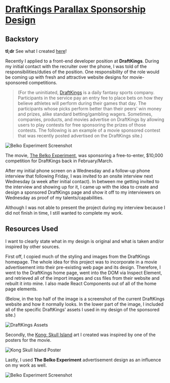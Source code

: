 # [DraftKings Parallax Sponsorship Design](http://www.tambamon.com/draftkings)

## Backstory

**tl;dr** See what I created [here](http://www.tambamon.com/draftkings)!

Recently I applied to a front-end developer position at **DraftKings**.  During my initial contact with the recruiter over the phone, I was told of the responsibilities/duties of the position.  One responsibility of the role would be coming up with fresh and attractive website designs for movie-sponsored competitions.

>(For the uninitiated, [DraftKings](http://www.draftkings.com) is a daily fantasy sports company. Participants in the service pay an entry fee to place bets on how they believe athletes will perform during their games that day.  The participants whose picks perform better than their peers’ win money and prizes,  alike standard betting/gambling wagers. Sometimes, companies, products, and movies advertise on DraftKings by allowing users to play contests for free sponsoring the prizes of those contests.  The following is an example of a movie sponsored contest that was recently posted advertised on the DraftKings site.)


![Belko Experiment Screenshot](http://imgur.com/a/JmPpC)

The movie, [The Belko Experiment](http://www.imdb.com/title/tt1082807/), was sponsoring a free-to-enter, $10,000 competition for DraftKings back in February/March.


After my initial phone screen on a Wednesday and a follow-up phone interview that following Friday, I was invited to an onsite interview next Wednesday (a week after initial contact).  In between me getting invited to the interview and showing up for it, I came up with the idea to create and design a sponsored DraftKings page and show it off to my interviewers on Wednesday as proof of my talents/capabilities.

Although I was not able to present the project during my interview because I did not finish in time, I still wanted to complete my work.

## Resources Used

I want to clearly state what in my design is original and what is taken and/or inspired by other sources.  

First off, I copied much of the styling and images from the DraftKings homepage.  The whole idea for this project was to incorporate in a movie advertisement into their pre-existing web page and its design.  Therefore, I went to the DraftKings home page, went into the DOM via Inspect Element, and retrieved all of the import images and css files from their website and rebuilt it into mine.  I also made React Components out of all of the home page elements. 


(Below, in the top half of the image is a screenshot of the current DraftKings website and how it normally looks.  In the lower part of the image, I included all of the specific DraftKings’ assets I used in my design of the sponsored site.)

![DraftKings Assets](http://imgur.com/a/iH1w1
)


Secondly, the [Kong: Skull Island](http://www.imdb.com/title/tt3731562/) art I created was inspired by one of the posters for the movie.  

![Kong Skull Island Poster](http://imgur.com/a/NMtJb)


Lastly, I used **The Belko Experiment** advertisement design as an influence on my work as well.

![Belko Experiment Screenshot](http://imgur.com/a/JmPpC)